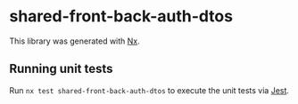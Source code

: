# shared-front-back-auth-dtos

This library was generated with [Nx](https://nx.dev).


## Running unit tests

Run `nx test shared-front-back-auth-dtos` to execute the unit tests via [Jest](https://jestjs.io).


